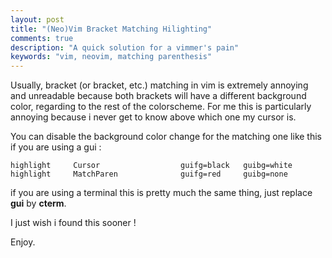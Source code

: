 ```yaml
---
layout: post
title: "(Neo)Vim Bracket Matching Hilighting"
comments: true
description: "A quick solution for a vimmer's pain"
keywords: "vim, neovim, matching parenthesis"
---
```


Usually, bracket (or bracket, etc.) matching in vim is extremely annoying and unreadable because both brackets will have
a different background color, regarding to the rest of the colorscheme. For me this is particularly annoying because i never 
get to know above which one my cursor is.

You can disable the background color change for the matching one like this if you are using a gui :

```
highlight     Cursor                  guifg=black   guibg=white
highlight     MatchParen              guifg=red     guibg=none
```

if you are using a terminal this is pretty much the same thing, just replace **gui** by **cterm**.

I just wish i found this sooner !

Enjoy.
